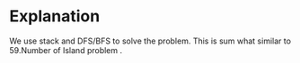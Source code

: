 # Explanation

We use stack and DFS/BFS to solve the problem. This is sum what similar to 59.Number of Island problem .